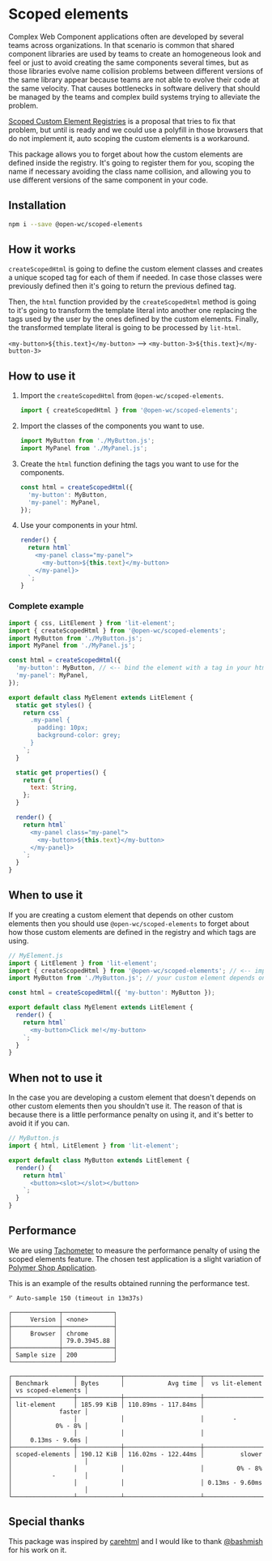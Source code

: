 # Scoped elements

[//]: # 'AUTO INSERT HEADER PREPUBLISH'

Complex Web Component applications often are developed by several teams across
organizations. In that scenario is common that shared component libraries are
used by teams to create an homogeneous look and feel or just to avoid creating
the same components several times, but as those libraries evolve name collision
problems between different versions of the same library appear because teams are
not able to evolve their code at the same velocity. That causes bottlenecks in
software delivery that should be managed by the teams and complex build systems
trying to alleviate the problem.

[Scoped Custom Element Registries](https://github.com/w3c/webcomponents/issues/716)
is a proposal that tries to fix that problem, but until is ready and we could
use a polyfill in those browsers that do not implement it, auto scoping the
custom elements is a workaround.

This package allows you to forget about how the custom elements are defined
inside the registry. It's going to register them for you, scoping the name if
necessary avoiding the class name collision, and allowing you to use different
versions of the same component in your code.

## Installation

```bash
npm i --save @open-wc/scoped-elements
```

## How it works

`createScopedHtml` is going to define the custom element classes and creates a
unique scoped tag for each of them if needed. In case those classes were
previously defined then it's going to return the previous defined tag.

Then, the `html` function provided by the `createScopedHtml` method is going to
it's going to transform the template literal into another one replacing the tags
used by the user by the ones defined by the custom elements. Finally, the
transformed template literal is going to be processed by `lit-html`.

`<my-button>${this.text}</my-button>` --> `<my-button-3>${this.text}</my-button-3>`

## How to use it

1. Import the `createScopedHtml` from `@open-wc/scoped-elements`.

   ```js
   import { createScopedHtml } from '@open-wc/scoped-elements';
   ```

2. Import the classes of the components you want to use.

   ```js
   import MyButton from './MyButton.js';
   import MyPanel from './MyPanel.js';
   ```

3. Create the `html` function defining the tags you want to use for the
   components.

   ```js
   const html = createScopedHtml({
     'my-button': MyButton,
     'my-panel': MyPanel,
   });
   ```

4. Use your components in your html.

   ```js
   render() {
     return html`
       <my-panel class="my-panel">
         <my-button>${this.text}</my-button>
       </my-panel}>
     `;
   }
   ```

### Complete example

```js
import { css, LitElement } from 'lit-element';
import { createScopedHtml } from '@open-wc/scoped-elements';
import MyButton from './MyButton.js';
import MyPanel from './MyPanel.js';

const html = createScopedHtml({
  'my-button': MyButton, // <-- bind the element with a tag in your html
  'my-panel': MyPanel,
});

export default class MyElement extends LitElement {
  static get styles() {
    return css`
      .my-panel {
        padding: 10px;
        background-color: grey;
      }
    `;
  }

  static get properties() {
    return {
      text: String,
    };
  }

  render() {
    return html`
      <my-panel class="my-panel">
        <my-button>${this.text}</my-button>
      </my-panel}>
    `;
  }
}
```

## When to use it

If you are creating a custom element that depends on other custom elements then
you should use `@open-wc/scoped-elements` to forget about how those custom
elements are defined in the registry and which tags are using.

```js
// MyElement.js
import { LitElement } from 'lit-element';
import { createScopedHtml } from '@open-wc/scoped-elements'; // <-- import the autoDefine and html functions
import MyButton from './MyButton.js'; // your custom element depends on it

const html = createScopedHtml({ 'my-button': MyButton });

export default class MyElement extends LitElement {
  render() {
    return html`
      <my-button>Click me!</my-button>
    `;
  }
}
```

## When not to use it

In the case you are developing a custom element that doesn't depends on other
custom elements then you shouldn't use it. The reason of that is because there
is a little performance penalty on using it, and it's better to avoid it if you
can.

```js
// MyButton.js
import { html, LitElement } from 'lit-element';

export default class MyButton extends LitElement {
  render() {
    return html`
      <button><slot></slot></button>
    `;
  }
}
```

## Performance

We are using [Tachometer](https://github.com/Polymer/tachometer) to measure the
performance penalty of using the scoped elements feature. The chosen test
application is a slight variation of [Polymer Shop Application](https://shop.polymer-project.org).

This is an example of the results obtained running the performance test.

```
⠋ Auto-sample 150 (timeout in 13m37s)

┌─────────────┬──────────────┐
│     Version │ <none>       │
├─────────────┼──────────────┤
│     Browser │ chrome       │
│             │ 79.0.3945.88 │
├─────────────┼──────────────┤
│ Sample size │ 200          │
└─────────────┴──────────────┘

┌─────────────────┬────────────┬─────────────────────┬─────────────────┬────────────────────┐
│ Benchmark       │ Bytes      │            Avg time │  vs lit-element │ vs scoped-elements │
├─────────────────┼────────────┼─────────────────────┼─────────────────┼────────────────────┤
│ lit-element     │ 185.99 KiB │ 110.89ms - 117.84ms │                 │             faster │
│                 │            │                     │        -        │            0% - 8% │
│                 │            │                     │                 │     0.13ms - 9.6ms │
├─────────────────┼────────────┼─────────────────────┼─────────────────┼────────────────────┤
│ scoped-elements │ 190.12 KiB │ 116.02ms - 122.44ms │          slower │                    │
│                 │            │                     │         0% - 8% │           -        │
│                 │            │                     │ 0.13ms - 9.60ms │                    │
└─────────────────┴────────────┴─────────────────────┴─────────────────┴────────────────────┘
```

## Special thanks

This package was inspired by [carehtml](https://github.com/bashmish/carehtml) and I would like to
thank [@bashmish](https://github.com/bashmish) for his work on it.

<script>
  export default {
    mounted() {
      const editLink = document.querySelector('.edit-link a');
      if (editLink) {
        const url = editLink.href;
        editLink.href = url.substr(0, url.indexOf('/master/')) + '/master/packages/classes-in-html/README.md';
      }
    }
  }
</script>
